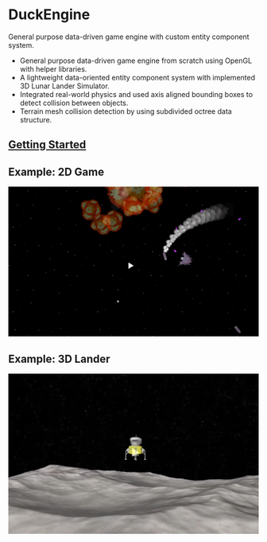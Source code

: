 # DuckEngine
General purpose data-driven game engine with custom entity component system.

* General purpose data-driven game engine from scratch using OpenGL with helper libraries.
* A lightweight data-oriented entity component system with implemented 3D Lunar Lander Simulator.
* Integrated real-world physics and used axis aligned bounding boxes to detect collision between objects.
* Terrain mesh collision detection by using subdivided octree data structure.

## [Getting Started](https://github.com/artak10t/DuckEngine/wiki)

## Example: 2D Game

[![2D Game](2DGame.png)](https://youtu.be/bNAYmb6Nl6g "2DGame")

## Example: 3D Lander

[![3D Lander](3DLander.png)](https://youtu.be/1HGpGv4AJNo "3DLander")
